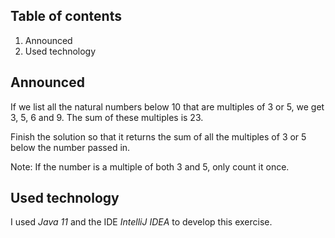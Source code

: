## Table of contents
1) Announced
2) Used technology

## Announced
If we list all the natural numbers below 10 that are multiples of 3 or 5, we get 3, 5, 6 and 9. The sum of these multiples is 23.

Finish the solution so that it returns the sum of all the multiples of 3 or 5 below the number passed in.

Note: If the number is a multiple of both 3 and 5, only count it once.

## Used technology
I used _Java 11_ and the IDE _IntelliJ IDEA_ to develop this exercise.